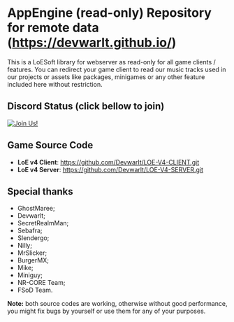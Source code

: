# AppEngine (read-only) Repository for remote data (https://devwarlt.github.io/)

This is a LoESoft library for webserver as read-only for all game clients / features. You can redirect your game client to read our music tracks used in our projects or assets like packages, minigames or any other feature included here without restriction.

## Discord Status (click bellow to join)
[![Join Us!](https://discordapp.com/api/guilds/345060662260531202/embed.png)](https://discord.gg/jHNTjun)

## Game Source Code
- **LoE v4 Client**: https://github.com/Devwarlt/LOE-V4-CLIENT.git
- **LoE v4 Server**: https://github.com/Devwarlt/LOE-V4-SERVER.git

## Special thanks
- GhostMaree;
- Devwarlt;
- SecretRealmMan;
- Sebafra;
- Slendergo;
- Nilly;
- MrSlicker;
- BurgerMX;
- Mike;
- Miniguy;
- NR-CORE Team;
- FSoD Team.

**Note:** both source codes are working, otherwise without good performance, you might fix bugs by yourself or use them for any of your purposes.
